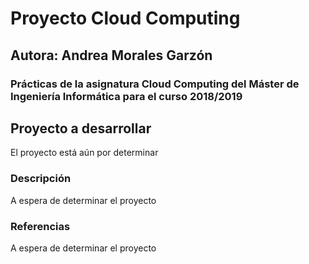 # Proyecto Cloud Computing 
## Autora: Andrea Morales Garzón

### Prácticas de la asignatura Cloud Computing del Máster de Ingeniería Informática para el curso 2018/2019

## Proyecto a desarrollar
El proyecto está aún por determinar


### Descripción
A espera de determinar el proyecto

### Referencias 
A espera de determinar el proyecto


